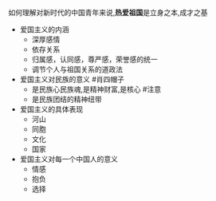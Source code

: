 如何理解对新时代的中国青年来说,**热爱祖国**是立身之本,成才之基

- 爱国主义的内涵
	- 深厚感情
	- 依存关系
	- 归属感，认同感，尊严感，荣誉感的统一
	- 调节个人与祖国关系的道政法
- 爱国主义对民族的意义 #肖四帽子 
	- 是民族心民族魂,是精神财富,是核心 #注意
	- 是民族团结的精神纽带
- 爱国主义的具体表现
	- 河山
	- 同胞
	- 文化
	- 国家
- 爱国主义对每一个中国人的意义
	- 情感
	- 抱负
	- 选择